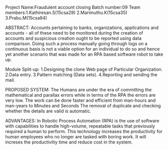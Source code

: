 Project Name:Fraudulent account closing
Batch number:09
Team members:1.Kathiresan.S(15csa29)
             2.Marimuthu.K(15csa35)
             3.Prabu.M(15csa84)
             
             
 ABSTRACT:
                Accounts pertaining to banks, organizations, applications and accounts - all of these need to be monitored  during the creation of accounts and suspicious creation ought to be reported using data comparison. Doing such a process manually going through logs on a continuous basis is not a viable option for an individual to do so and hence yet another scenario that was made for an RPA based software robot to take up.


Module Split-up:
1.Designing the clone Web page of Particular Organization.
2.Data entry.
3.Pattern matching (Data sets).
4.Reporting and sending the mail.


PROPOSED SYSTEM:
The Humans are under the era of committing the mathematical and parallax errors while in terms of the RPA the errors are very low.
The work can be done faster and efficient from man-hours and man-years to Minutes and Seconds
The removal of duplicate and checking whether the details are valid is automatic.


ADVANTAGES:
In Robotic Process Automation (RPA) is the use of software with capabilities to handle high-volume, repeatable tasks that previously required a human to perform. 
This technology increases the productivity for human employees who no longer are tasked with boring work.
It will increses the productivitiy time and reduce cost in the system.







